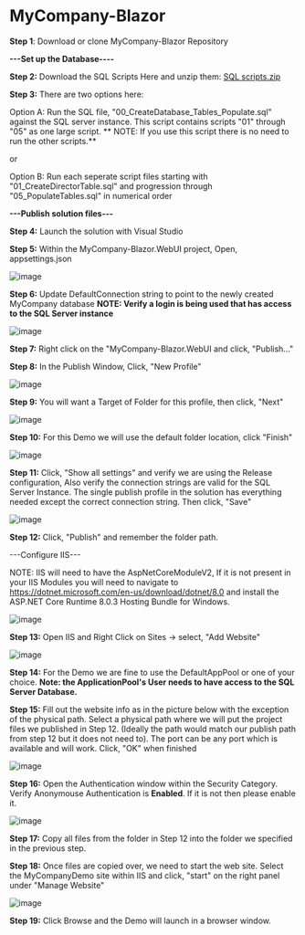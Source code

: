 # MyCompany-Blazor

**Step 1**: Download or clone MyCompany-Blazor Repository

**---Set up the Database----**

**Step 2:** Download the SQL Scripts Here and unzip them: [SQL scripts.zip](https://github.com/ITzNybble/MyCompany-Blazor/files/14630646/SQL.scripts.zip)

**Step 3:** There are two options here:

  Option A: Run the SQL file, "00_CreateDatabase_Tables_Populate.sql" against the SQL server instance. This script contains scripts "01" through "05" as one large script. 
** NOTE: If you use this script there is no need to run the other scripts.**
  
  or

  Option B: Run each seperate script files starting with "01_CreateDirectorTable.sql" and progression through "05_PopulateTables.sql" in numerical order

**---Publish solution files---**

**Step 4:** Launch the solution with Visual Studio

**Step 5:** Within the MyCompany-Blazor.WebUI project, Open, appsettings.json

![image](https://github.com/ITzNybble/MyCompany-Blazor/assets/14057570/be96046c-6976-49b1-a04a-0a8ec8d2cc79)

**Step 6:** Update DefaultConnection string to point to the newly created MyCompany database
**NOTE: Verify a login is being used that has access to the SQL Server instance**

![image](https://github.com/ITzNybble/MyCompany-Blazor/assets/14057570/0ccdd34f-fc29-4276-8b88-5a0331d89a6c)

**Step 7:** Right click on the "MyCompany-Blazor.WebUI and click, "Publish..."

**Step 8:** In the Publish Window, Click, "New Profile"

![image](https://github.com/ITzNybble/MyCompany-Blazor/assets/14057570/4798c500-35b5-4b59-b61a-24370a09eec5)

**Step 9:** You will want a Target of Folder for this profile, then click, "Next"

![image](https://github.com/ITzNybble/MyCompany-Blazor/assets/14057570/256319ff-d49e-431e-b276-7936e0fc739a)

**Step 10:** For this Demo we will use the default folder location, click "Finish"

![image](https://github.com/ITzNybble/MyCompany-Blazor/assets/14057570/458d7580-bc2e-4e57-a5ea-b3693d65076a)

**Step 11:** Click, "Show all settings" and verify we are using the Release configuration, Also verify the connection strings are valid for the SQL Server Instance. The single publish profile in the solution has everything needed except the correct connection string. Then click, "Save"

![image](https://github.com/ITzNybble/MyCompany-Blazor/assets/14057570/8cfbc10c-acd3-4f55-a38e-92fcfa95ba05)

**Step 12:** Click, "Publish" and remember the folder path.

---Configure IIS---

NOTE: IIS will need to have the AspNetCoreModuleV2, If it is not present in your IIS Modules you will need to navigate to https://dotnet.microsoft.com/en-us/download/dotnet/8.0 and install the ASP.NET Core Runtime 8.0.3 Hosting Bundle for Windows.

![image](https://github.com/ITzNybble/MyCompany-Blazor/assets/14057570/4931bb02-ccf5-494a-b3bf-548ca43a53d2)


**Step 13:** Open IIS and Right Click on Sites -> select, "Add Website"

![image](https://github.com/ITzNybble/MyCompany-Blazor/assets/14057570/80013a56-6bb7-4b28-8a09-8cd5e2d97226)

**Step 14:** For the Demo we are fine to use the DefaultAppPool or one of your choice.
**Note: the ApplicationPool's User needs to have access to the SQL Server Database.**

**Step 15:** Fill out the website info as in the picture below with the exception of the physical path. Select a physical path where we will put the project files we published in Step 12. (Ideally the path would match our publish path from step 12 but it does not need to). The port can be any port which is available and will work. Click, "OK" when finished

![image](https://github.com/ITzNybble/MyCompany-Blazor/assets/14057570/2d50db92-8bca-4a8f-81e6-437a5a868e23)

**Step 16:** Open the Authentication window within the Security Category. Verify Anonymouse Authentication is **Enabled**. If it is not then please enable it.

![image](https://github.com/ITzNybble/MyCompany-Blazor/assets/14057570/bea791f8-f9ec-4bb3-bbc1-cc89ca41a3a6)

**Step 17:** Copy all files from the folder in Step 12 into the folder we specified in the previous step.

**Step 18:** Once files are copied over, we need to start the web site. Select the MyCompanyDemo site within IIS and click, "start" on the right panel under "Manage Website"

![image](https://github.com/ITzNybble/MyCompany-Blazor/assets/14057570/32b9e8f5-be77-4685-bc7c-602f18493cd1)

**Step 19:** Click Browse and the Demo will launch in a browser window.







